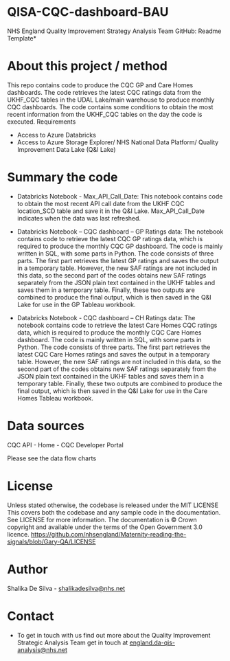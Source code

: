 # QISA-CQC-dashboard-BAU

NHS England
Quality Improvement Strategy Analysis Team
GitHub: Readme Template*


# About this project / method
This repo contains code to produce the CQC GP and Care Homes dashboards. 
The code retrieves the latest CQC ratings data from the UKHF_CQC tables in the UDAL Lake/main warehouse to produce monthly CQC dashboards. The code contains some conditions to obtain the most recent information from the UKHF_CQC tables on the day the code is executed. 
Requirements
-  Access to Azure Databricks
-  Access to Azure Storage Explorer/ NHS National Data Platform/ Quality Improvement Data Lake (Q&I Lake)

# Summary the code	
-	Databricks Notebook - Max_API_Call_Date: 
This notebook contains code to obtain the most recent API call date from the UKHF CQC location_SCD table and save it in the Q&I Lake. Max_API_Call_Date indicates when the data was last refreshed. 

-	Databricks Notebook – CQC dashboard – GP Ratings data:
The notebook contains code to retrieve the latest CQC GP ratings data, which is required to produce the monthly CQC GP dashboard. 
The code is mainly written in SQL, with some parts in Python. The code consists of three parts. The first part retrieves the latest GP ratings and saves the output in a temporary table. 
However, the new SAF ratings are not included in this data, so the second part of the codes obtains new SAF ratings separately from the JSON plain text contained in the UKHF tables and saves them in a temporary table. 
Finally, these two outputs are combined to produce the final output, which is then saved in the Q&I Lake for use in the GP Tableau workbook.

-	Databricks Notebook - CQC dashboard – CH Ratings data:
The notebook contains code to retrieve the latest Care Homes CQC ratings data, which is required to produce the monthly CQC Care Homes dashboard. 
The code is mainly written in SQL, with some parts in Python. The code consists of three parts. The first part retrieves the latest CQC Care Homes ratings and saves the output in a temporary table. 
However, the new SAF ratings are not included in this data, so the second part of the codes obtains new SAF ratings separately from the JSON plain text contained in the UKHF tables and saves them in a temporary table. 
Finally, these two outputs are combined to produce the final output, which is then saved in the Q&I Lake for use in the Care Homes Tableau workbook.

# Data sources
CQC API - Home - CQC Developer Portal

Please see the data flow charts 

# License
Unless stated otherwise, the codebase is released under the MIT LICENSE This covers both the codebase and any sample code in the documentation.
See LICENSE for more information.
The documentation is © Crown copyright and available under the terms of the Open Government 3.0 licence. https://github.com/nhsengland/Maternity-reading-the-signals/blob/Gary-QA/LICENSE

# Author
Shalika De Silva - shalikadesilva@nhs.net

# Contact
-	To get in touch with us find out more about the Quality Improvement Strategic Analysis Team get in touch at england.da-qis-analysis@nhs.net 

